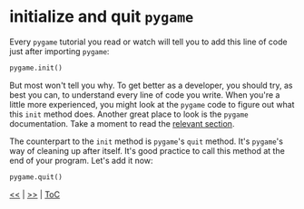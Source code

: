 # initialize and quit `pygame`

Every `pygame` tutorial you read or watch will tell you to add this line of code
just after importing `pygame`:

```python
pygame.init()
```

But most won't tell you why. To get better as a developer, you should try, as
best you can, to understand every line of code you write. When you're a little
more experienced, you might look at the `pygame` code to figure out what this
`init` method does. Another great place to look is the `pygame` documentation.
Take a moment to read the [relevant section](https://www.pygame.org/docs/ref/pygame.html?highlight=init#pygame.init).

The counterpart to the `init` method is `pygame`'s `quit` method. It's
`pygame`'s way of cleaning up after itself. It's good practice to call this
method at the end of your program. Let's add it now:

```python
pygame.quit()
```

[<<](guide_013.md) | [>>](guide_015.md) | [ToC](toc.md)

